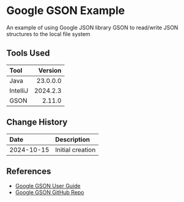 # Google GSON Example
An example of using Google JSON library GSON to read/write JSON structures to the local file system

## Tools Used

| Tool     |  Version |
|:---------|---------:|
| Java     | 23.0.0.0 |
| IntelliJ | 2024.2.3 |
| GSON     |   2.11.0 |


## Change History

| Date       | Description                                        |
|:-----------|:---------------------------------------------------|
| 2024-10-15 | Initial creation                                   |

## References
* [Google GSON User Guide](https://github.com/google/gson/blob/main/UserGuide.md)
* [Google GSON GitHub Repo](https://github.com/google/gson)